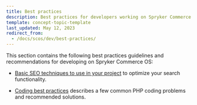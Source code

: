 ```yaml
---
title: Best practices
description: Best practices for developers working on Spryker Commerce OS
template: concept-topic-template
last_updated: May 12, 2023
redirect_from:
  - /docs/scos/dev/best-practices/
---
```


This section contains the following best practices guidelines and recommendations for developing on Spryker Commerce OS:  

* [Basic SEO techniques to use in your project](/docs/scos/dev/best-practices/basic-seo-techniques-to-use-in-your-project.html) to optimize your search functionality.

* [Coding best practices](/docs/scos/dev/best-practices/coding-best-practices.html) describes a few common PHP coding problems and recommended solutions.
